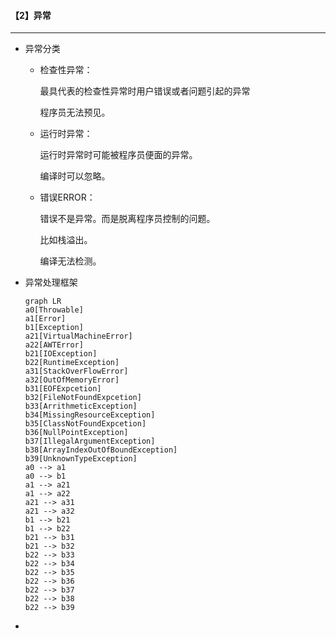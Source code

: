 #### 【2】异常

---------------

* 异常分类

  - 检查性异常：

    最具代表的检查性异常时用户错误或者问题引起的异常

    程序员无法预见。

  - 运行时异常：

    运行时异常时可能被程序员便面的异常。

    编译时可以忽略。

  - 错误ERROR：

    错误不是异常。而是脱离程序员控制的问题。

    比如栈溢出。

    编译无法检测。

* 异常处理框架

  ```mermaid
  graph LR
  a0[Throwable]
  a1[Error]
  b1[Exception]
  a21[VirtualMachineError]
  a22[AWTError]
  b21[IOException]
  b22[RuntimeException]
  a31[StackOverFlowError]
  a32[OutOfMemoryError]
  b31[EOFExpcetion]
  b32[FileNotFoundExpcetion]
  b33[ArrithmeticException]
  b34[MissingResourceException]
  b35[ClassNotFoundExpcetion]
  b36[NullPointException]
  b37[IllegalArgumentException]
  b38[ArrayIndexOutOfBoundException]
  b39[UnknownTypeException]
  a0 --> a1
  a0 --> b1
  a1 --> a21
  a1 --> a22
  a21 --> a31
  a21 --> a32
  b1 --> b21
  b1 --> b22
  b21 --> b31
  b21 --> b32
  b22 --> b33
  b22 --> b34
  b22 --> b35
  b22 --> b36
  b22 --> b37
  b22 --> b38
  b22 --> b39
  
  ```

* 